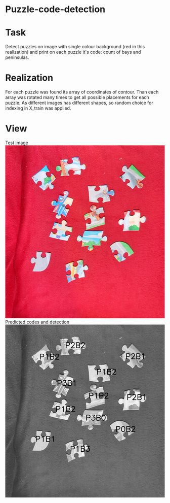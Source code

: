 # Puzzle-code-detection
# Task
  Detect puzzles on image with single colour background (red in this realization) and print on each puzzle it's code: count of bays
  and peninsulas.
# Realization
  For each puzzle was found its array of coordinates of contour.
  Than each array was rotated many times to get all possible placements for each puzzle.
  As different images has different shapes, so random choice for indexing in X_train was applied.
# View
  Test image
  ![Test image](https://github.com/canek13/Puzzle-code-detection/raw/master/Red_3.jpg)
  Predicted codes and detection
  ![Test image](https://github.com/canek13/Puzzle-code-detection/raw/master/experiment_red3.jpg)
